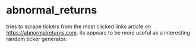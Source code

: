 # abnormal_returns
tries to scrape tickers from the most clicked links article on https://abnormalreturns.com.
its appears to be more useful as a interesting random ticker generator.
